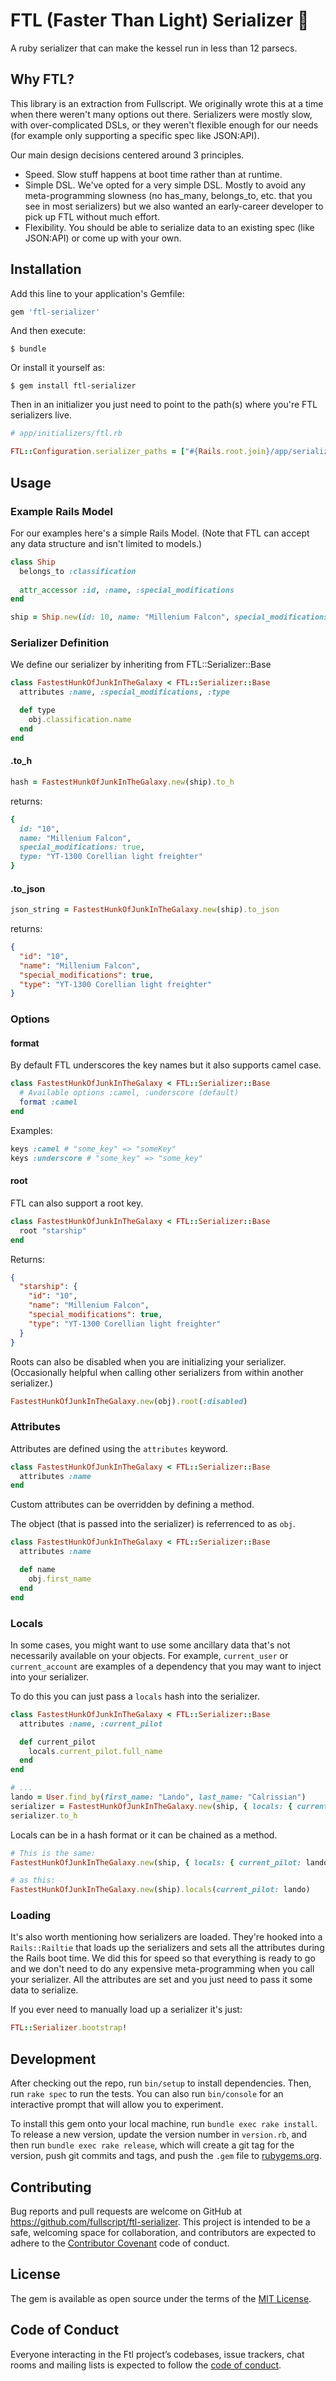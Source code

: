 # FTL (Faster Than Light) Serializer 🚀

A ruby serializer that can make the kessel run in less than 12 parsecs.

## Why FTL?
This library is an extraction from Fullscript. We originally wrote this at a time when there weren't many options out there. Serializers were mostly slow, with over-complicated DSLs, or they weren't flexible enough for our needs (for example only supporting a specific spec like JSON:API).

Our main design decisions centered around 3 principles.

- Speed. Slow stuff happens at boot time rather than at runtime. 
- Simple DSL. We've opted for a very simple DSL. Mostly to avoid any meta-programming slowness (no has_many, belongs_to, etc. that you see in most serializers) but we also wanted an early-career developer to pick up FTL without much effort.
- Flexibility. You should be able to serialize data to an existing spec (like JSON:API) or come up with your own. 


## Installation

Add this line to your application's Gemfile:

```ruby
gem 'ftl-serializer'
```

And then execute:

    $ bundle

Or install it yourself as:

    $ gem install ftl-serializer

Then in an initializer you just need to point to the path(s) where you're FTL serializers live.

```ruby
# app/initializers/ftl.rb

FTL::Configuration.serializer_paths = ["#{Rails.root.join}/app/serializers"]
```

## Usage

### Example Rails Model

For our examples here's a simple Rails Model. (Note that FTL can accept any data structure and isn't limited to models.)

```ruby
class Ship
  belongs_to :classification
  
  attr_accessor :id, :name, :special_modifications
end
```

```ruby
ship = Ship.new(id: 10, name: "Millenium Falcon", special_modifications: true, classification_id: 20)
```


### Serializer Definition

We define our serializer by inheriting from FTL::Serializer::Base

```ruby
class FastestHunkOfJunkInTheGalaxy < FTL::Serializer::Base
  attributes :name, :special_modifications, :type

  def type
    obj.classification.name
  end
end
```

#### .to_h

```ruby
hash = FastestHunkOfJunkInTheGalaxy.new(ship).to_h
```

returns:

```ruby
{
  id: "10",
  name: "Millenium Falcon",
  special_modifications: true,
  type: "YT-1300 Corellian light freighter"
}
```


#### .to_json

```ruby
json_string = FastestHunkOfJunkInTheGalaxy.new(ship).to_json
```

returns:

```json
{
  "id": "10",
  "name": "Millenium Falcon",
  "special_modifications": true,
  "type": "YT-1300 Corellian light freighter"
}
```

### Options

#### format

By default FTL underscores the key names but it also supports camel case.

```ruby
class FastestHunkOfJunkInTheGalaxy < FTL::Serializer::Base
  # Available options :camel, :underscore (default)
  format :camel
end
```

Examples:

```ruby
keys :camel # "some_key" => "someKey"
keys :underscore # "some_key" => "some_key"
```

#### root

FTL can also support a root key.

```ruby
class FastestHunkOfJunkInTheGalaxy < FTL::Serializer::Base
  root "starship"
end
```

Returns:

```json
{
  "starship": {
    "id": "10",
    "name": "Millenium Falcon",
    "special_modifications": true,
    "type": "YT-1300 Corellian light freighter"
  }
}
```

Roots can also be disabled when you are initializing your serializer. (Occasionally helpful when calling other serializers from within another serializer.)

```ruby
FastestHunkOfJunkInTheGalaxy.new(obj).root(:disabled)
```

### Attributes

Attributes are defined using the `attributes` keyword.

```ruby
class FastestHunkOfJunkInTheGalaxy < FTL::Serializer::Base
  attributes :name
end
```

Custom attributes can be overridden by defining a method.

The object (that is passed into the serializer) is referrenced to as `obj`.

```ruby
class FastestHunkOfJunkInTheGalaxy < FTL::Serializer::Base
  attributes :name

  def name
    obj.first_name
  end
end
```

### Locals

In some cases, you might want to use some ancillary data that's not necessarily available on your objects. For example, `current_user` or `current_account` are examples of a dependency that you may want to inject into your serializer.

To do this you can just pass a `locals` hash into the serializer.

```ruby
class FastestHunkOfJunkInTheGalaxy < FTL::Serializer::Base
  attributes :name, :current_pilot

  def current_pilot
    locals.current_pilot.full_name
  end
end

# ...
lando = User.find_by(first_name: "Lando", last_name: "Calrissian")
serializer = FastestHunkOfJunkInTheGalaxy.new(ship, { locals: { current_pilot: lando } })
serializer.to_h
```

Locals can be in a hash format or it can be chained as a method.

```ruby
# This is the same:
FastestHunkOfJunkInTheGalaxy.new(ship, { locals: { current_pilot: lando } })

# as this:
FastestHunkOfJunkInTheGalaxy.new(ship).locals(current_pilot: lando)
```

### Loading

It's also worth mentioning how serializers are loaded. They're hooked into a `Rails::Railtie` that loads up the serializers and sets all the attributes during the Rails boot time. We did this for speed so that everything is ready to go and we don't need to do any expensive meta-programming when you call your serializer. All the attributes are set and you just need to pass it some data to serialize.

If you ever need to manually load up a serializer it's just:

```ruby
FTL::Serializer.bootstrap!
```

## Development

After checking out the repo, run `bin/setup` to install dependencies. Then, run `rake spec` to run the tests. You can also run `bin/console` for an interactive prompt that will allow you to experiment.

To install this gem onto your local machine, run `bundle exec rake install`. To release a new version, update the version number in `version.rb`, and then run `bundle exec rake release`, which will create a git tag for the version, push git commits and tags, and push the `.gem` file to [rubygems.org](https://rubygems.org).

## Contributing

Bug reports and pull requests are welcome on GitHub at https://github.com/fullscript/ftl-serializer. This project is intended to be a safe, welcoming space for collaboration, and contributors are expected to adhere to the [Contributor Covenant](http://contributor-covenant.org) code of conduct.

## License

The gem is available as open source under the terms of the [MIT License](https://opensource.org/licenses/MIT).

## Code of Conduct

Everyone interacting in the Ftl project’s codebases, issue trackers, chat rooms and mailing lists is expected to follow the [code of conduct](https://github.com/[USERNAME]/ftl/blob/master/CODE_OF_CONDUCT.md).
